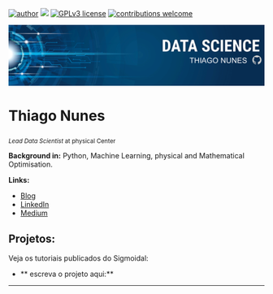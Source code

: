[![author](https://img.shields.io/badge/author-ThiagoNunes-red.svg)](www.linkedin.com/in/prof-thiago-nunes) [![](https://img.shields.io/badge/python-3.9-blue.svg)](https://www.python.org/downloads/release/python-395/) [![GPLv3 license](https://img.shields.io/badge/License-GPLv3-blue.svg)](http://perso.crans.org/besson/LICENSE.html) [![contributions welcome](https://img.shields.io/badge/contributions-welcome-brightgreen.svg?style=flat)](https://github.com/prof-Thiago-Nunes/Projetos-data-science-/issues)

<p align="center">
  <img src="Banner oficial.png" >
</p>

# Thiago Nunes
<sub>*Lead Data Scientist* at physical Center</sub>


**Background in:** Python, Machine Learning, physical and Mathematical Optimisation.

**Links:**
* [Blog]()
* [LinkedIn]()
* [Medium]()


## Projetos:
Veja os tutoriais publicados do Sigmoidal:

* ** escreva o projeto aqui:** 

---
